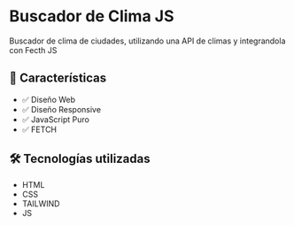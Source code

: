 # Buscador de Clima JS

Buscador de clima de ciudades, utilizando una API de climas y integrandola con Fecth JS

## 🚀 Características

- ✅ Diseño Web
- ✅ Diseño Responsive
- ✅ JavaScript Puro
- ✅ FETCH

## 🛠️ Tecnologías utilizadas

- HTML
- CSS
- TAILWIND
- JS